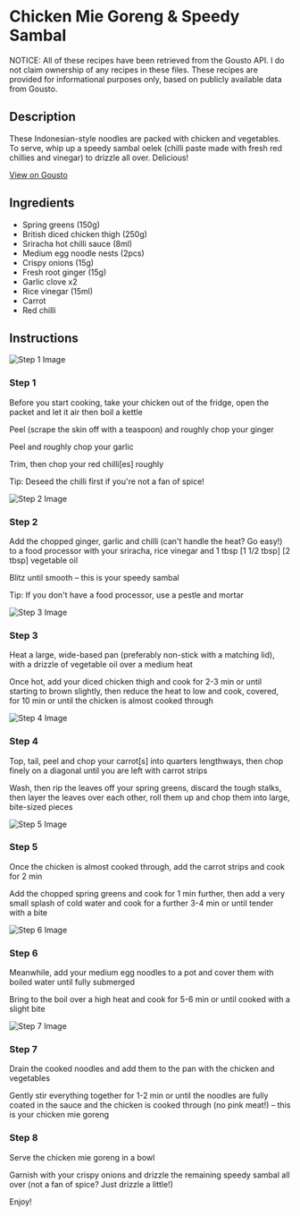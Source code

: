 # Chicken Mie Goreng & Speedy Sambal

NOTICE: All of these recipes have been retrieved from the Gousto API. I do not claim ownership of any recipes in these files. These recipes are provided for informational purposes only, based on publicly available data from Gousto.

## Description

These Indonesian-style noodles are packed with chicken and vegetables. To serve, whip up a speedy sambal oelek (chilli paste made with fresh red chillies and vinegar) to drizzle all over. Delicious!

[View on Gousto](https://www.gousto.co.uk/recipes/cookbook/chicken-mie-goreng-speedy-sambal)

## Ingredients

- Spring greens (150g)
- British diced chicken thigh (250g)
- Sriracha hot chilli sauce (8ml)
- Medium egg noodle nests (2pcs)
- Crispy onions (15g)
- Fresh root ginger (15g)
- Garlic clove x2
- Rice vinegar (15ml)
- Carrot
- Red chilli

## Instructions

![Step 1 Image](https://production-media.gousto.co.uk/cms/recipe-step-image/step-1-1581614357989-1637328905499-x200.jpeg)

### Step 1

Before you start cooking, take your chicken out of the fridge, open the packet and let it air then boil a kettle

Peel (scrape the skin off with a teaspoon) and roughly chop your ginger

Peel and roughly chop your garlic

Trim, then chop your red chilli[es] roughly

Tip: Deseed the chilli first if you're not a fan of spice!

![Step 2 Image](https://production-media.gousto.co.uk/cms/recipe-step-image/step-2-1581614362257-1637328934402-x200.jpeg)

### Step 2

Add the chopped ginger, garlic and chilli (can't handle the heat? Go easy!) to a food processor with your sriracha, rice vinegar and 1 tbsp <span class="text-purple">[1 1/2 tbsp]</span> <span class="text-danger">[2 tbsp]</span> vegetable oil

Blitz until smooth – this is your speedy sambal

Tip: If you don't have a food processor, use a pestle and mortar

![Step 3 Image](https://production-media.gousto.co.uk/cms/recipe-step-image/24-11-21_11h55m20s-APIC-1637756880319-x200.jpg)

### Step 3

Heat a large, wide-based pan (preferably non-stick with a matching lid), with a drizzle of vegetable oil over a medium heat

Once hot, add your diced chicken thigh and cook for 2-3 min or until starting to brown slightly, then reduce the heat to low and cook, covered, for 10 min or until the chicken is almost cooked through

![Step 4 Image](https://production-media.gousto.co.uk/cms/recipe-step-image/step-3-1581614366203-1637756885998-x200.jpeg)

### Step 4

Top, tail, peel and chop your carrot[s] into quarters lengthways, then chop finely on a diagonal until you are left with carrot strips

Wash, then rip the leaves off your spring greens, discard the tough stalks, then layer the leaves over each other, roll them up and chop them into large, bite-sized pieces

![Step 5 Image](https://production-media.gousto.co.uk/cms/recipe-step-image/24-11-21_12h21m36s-APIC-1-1637758024844-x200.jpg)

### Step 5

Once the chicken is almost cooked through, add the carrot strips and cook for 2 min

Add the chopped spring greens and cook for 1 min further, then add a very small splash of cold water and cook for a further 3-4 min or until tender with a bite

![Step 6 Image](https://production-media.gousto.co.uk/cms/recipe-step-image/step-5-1581614375610-1637757963311-x200.jpeg)

### Step 6

Meanwhile, add your medium egg noodles to a pot and cover them with boiled water until fully submerged

Bring to the boil over a high heat and cook for 5-6 min or until cooked with a slight bite

![Step 7 Image](https://production-media.gousto.co.uk/cms/recipe-step-image/Step-7-1732620311852-x200.jpg)

### Step 7

Drain the cooked noodles and add them to the pan with the chicken and vegetables

Gently stir everything together for 1-2 min or until the noodles are fully coated in the sauce and the chicken is cooked through (no pink meat!) – this is your chicken mie goreng

### Step 8

Serve the chicken mie goreng in a bowl

Garnish with your crispy onions and drizzle the remaining speedy sambal all over (not a fan of spice? Just drizzle a little!)

Enjoy!

